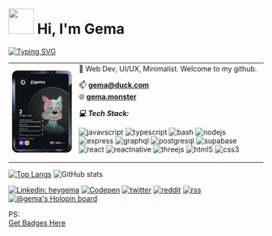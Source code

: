 
# <img width="50px" height="50px" src="https://user-images.githubusercontent.com/10743728/100195412-e2ca3780-2f29-11eb-98b0-26af8496f704.gif" width="36px" /> Hi, I'm Gema

[![Typing SVG](https://readme-typing-svg.herokuapp.com/?lines=Software+Engineer;Mobile+Dev;Frontend+Dev;&color=4AF626)](https://git.io/typing-svg)

<!-- ___tl;dr JS is 🔥___ **(Compile-To-Js)** -->

<table cellspacing="10" cellpadding="10" border="0px">
<tr>

<td>
<a href="https://app.daily.dev/DailyDevTips"><img src="https://github.com/heygema/heygema/blob/master/devcard.svg" width="400" alt="Gema's Dev Card"/></a>
</td>

<td>
🔭 Web Dev, UI/UX, Minimalist. Welcome to my github.

<p align="left">
 📫 <b><a href="mailto:gema@duck.com">gema@duck.com</a></b> <br>
 🌐 <b><a href="https://gema.monster" target="_blank">gema.monster</a></b> 
</p> 
 

***💻 Tech Stack:***

![javavscript](https://img.shields.io/badge/JavaScript-F7DF1E?style=for-the-badge&logo=javascript&logoColor=black)
![typescript](https://img.shields.io/badge/TypeScript-007ACC?style=for-the-badge&logo=typescript&logoColor=white)
![bash](https://img.shields.io/badge/Shell_Script-121011?style=for-the-badge&logo=gnu-bash&logoColor=white)
![nodejs](https://img.shields.io/badge/Node.js-339933?style=for-the-badge&logo=nodedotjs&logoColor=white)
![express](https://img.shields.io/badge/Express.js-000000?style=for-the-badge&logo=express&logoColor=white)
![graphql](https://img.shields.io/badge/GraphQl-E10098?style=for-the-badge&logo=graphql&logoColor=white)
![postgresql](https://img.shields.io/badge/PostgreSQL-316192?style=for-the-badge&logo=postgresql&logoColor=white)
![supabase](https://img.shields.io/badge/Supabase-181818?style=for-the-badge&logo=supabase&logoColor=white)
![react](https://img.shields.io/badge/React-20232A?style=for-the-badge&logo=react&logoColor=61DAFB)
![reactnative](https://img.shields.io/badge/React_Native-20232A?style=for-the-badge&logo=react&logoColor=61DAFB)
![threejs](https://img.shields.io/badge/ThreeJs-black?style=for-the-badge&logo=three.js&logoColor=white)
![html5](https://img.shields.io/badge/HTML5-E34F26?style=for-the-badge&logo=html5&logoColor=white)
![css3](https://img.shields.io/badge/CSS3-1572B6?style=for-the-badge&logo=css3&logoColor=white)
</td>

</tr>
</table>


<!--
<div>
<a href="https://app.daily.dev/gema"><img src="https://api.daily.dev/devcards/bc6c1848f3da4279abfefa57631cd0bc.png?r=6o7" width="400" alt="⚡️Gema Anggada's Dev Card"/></a>
</div>
-->


<!--💰 <b><a href="https://harmony.one" target="_blank">Harmony</a>: one1fcv9heajwksqn0duew07jg4lsmgngetwj97rtm <br>-->
<!-- 🧧 <a href="https://solana.com/" target="_blank">Solana</a>: gema.sol (<a href="https://matrica.io/gema" target="_blank">9aPBRryNmrT2vPZguknzRVtG7hs6Vz7R2ahkuXz6dP9</a>)<br>
🧧 <a href="https://ethereum.org/en/" target="_blank">Ethereum</a>: 0xgema.eth (<a href="https://rainbow.me/0xgema.eth" target="_blank">0xdd941e4C1b6CF6f4f690A0d23736757B048Aa1E2</a>) <br> 
  </b> -->



[![Top Langs](https://github-readme-stats.vercel.app/api/top-langs/?username=heygema&layout=compact&theme=gruvbox)](https://github.com/anuraghazra/github-readme-stats)
![GitHub stats](https://github-readme-stats.vercel.app/api?username=heygema&layout=compact&show_icons=true&theme=gruvbox&hide_rank=true&hide_title=true&count_private=true)


<!-- [![trophy](https://github-profile-trophy.vercel.app/?username=heygema&theme=onedark)](https://github.com/ryo-ma/github-profile-trophy) -->

<!-- ![Anurag's github stats](https://github-readme-stats.vercel.app/api?username=heygema&show_icons=true&theme=radical) -->

<!-- [![Ashutosh's github activity graph](https://activity-graph.herokuapp.com/graph?username=heygema&theme=react-dark)](https://github.com/ashutosh00710/github-readme-activity-graph) -->

[![Linkedin: heygema](https://img.shields.io/badge/linkedin-%230077B5.svg?&style=for-the-badge&logo=linkedin&logoColor=white)](https://www.linkedin.com/in/heygema/)
[![Codepen](https://img.shields.io/badge/Codepen-000000?style=for-the-badge&logo=codepen&logoColor=white)](https://codepen.io/heygema)
[![twitter](https://img.shields.io/badge/twitter-%231DA1F2.svg?&style=for-the-badge&logo=twitter&logoColor=white)](https://twitter.com/heygema)
[![reddit](https://img.shields.io/badge/reddit-%23FF4500.svg?&style=for-the-badge&logo=reddit&logoColor=white)](https://reddit.com/heygema)
[![rss](https://img.shields.io/badge/rss-%23FFA500.svg?&style=for-the-badge&logo=rss&logoColor=white)](https://gema.monster/rss)
[![@gema's Holopin board](https://holopin.me/gema)](https://holopin.io/@gema)

PS:
<br />
[Get Badges Here](https://github.com/alexandresanlim/Badges4-README.md-Profile)



<!--

<p align="center">
  <img align="center" style="display: block; margin: auto;" alt="photo;align: center;" src="https://24.media.tumblr.com/tumblr_lj7m023ybE1qcyka5o1_500.gif">
</p>

<p align="center">
  <img align="center" style="display: block; margin: auto;" alt="photo;align: center;" src="https://www.delta.edu/_resources/images/planetarium/astronomy-001.jpg">
</p>

<p align="center">
  <img align="center" style="display: block; margin: auto;" alt="photo;align: center;" src="https://upload.wikimedia.org/wikipedia/commons/thumb/6/64/A_spinner_dolphin_in_the_Red_Sea.jpg/1920px-A_spinner_dolphin_in_the_Red_Sea.jpg">
</p>
-->


<!--
**heygema/heygema** is a ✨ _special_ ✨ repository because its `README.md` (this file) appears on your GitHub profile.

Here are some ideas to get you started:

- 🔭 I’m currently working on ...
- 🌱 I’m currently learning ...
- 👯 I’m looking to collaborate on ...
- 🤔 I’m looking for help with ...
- 💬 Ask me about ...
- 📫 How to reach me: ...
- 😄 Pronouns: ...
- ⚡ Fun fact: ...
-->
